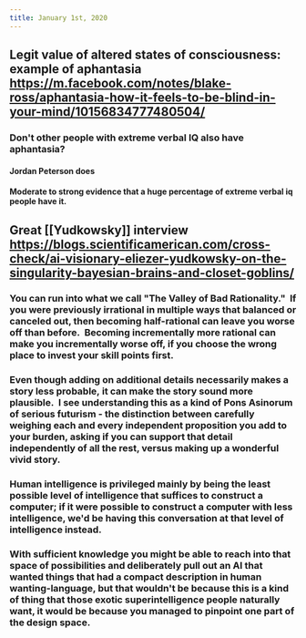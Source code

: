 ```yaml
---
title: January 1st, 2020
---
```


## Legit value of altered states of consciousness: example of aphantasia https://m.facebook.com/notes/blake-ross/aphantasia-how-it-feels-to-be-blind-in-your-mind/10156834777480504/
### Don't other people with extreme verbal IQ also have aphantasia?
#### Jordan Peterson does

#### Moderate to strong evidence that a huge percentage of extreme verbal iq people have it.

## Great [[Yudkowsky]] interview https://blogs.scientificamerican.com/cross-check/ai-visionary-eliezer-yudkowsky-on-the-singularity-bayesian-brains-and-closet-goblins/
### You can run into what we call "The Valley of Bad Rationality."  If you were previously irrational in multiple ways that balanced or canceled out, then becoming half-rational can leave you worse off than before.  Becoming incrementally more rational can make you incrementally worse off, if you choose the wrong place to invest your skill points first.

### Even though adding on additional details necessarily makes a story less probable, it can make the story sound more plausible.  I see understanding this as a kind of Pons Asinorum of serious futurism - the distinction between carefully weighing each and every independent proposition you add to your burden, asking if you can support that detail independently of all the rest, versus making up a wonderful vivid story.

### Human intelligence is privileged mainly by being the least possible level of intelligence that suffices to construct a computer; if it were possible to construct a computer with less intelligence, we'd be having this conversation at that level of intelligence instead.

### With sufficient knowledge you might be able to reach into that space of possibilities and deliberately pull out an AI that wanted things that had a compact description in human wanting-language, but that wouldn't be because this is a kind of thing that those exotic superintelligence people naturally want, it would be because you managed to pinpoint one part of the design space.
